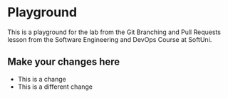 # Playground
This is a playground for the lab from the Git Branching and Pull Requests lesson from the Software Engineering and DevOps Course at SoftUni.

## Make your changes here
- This is a change
- This is a different change